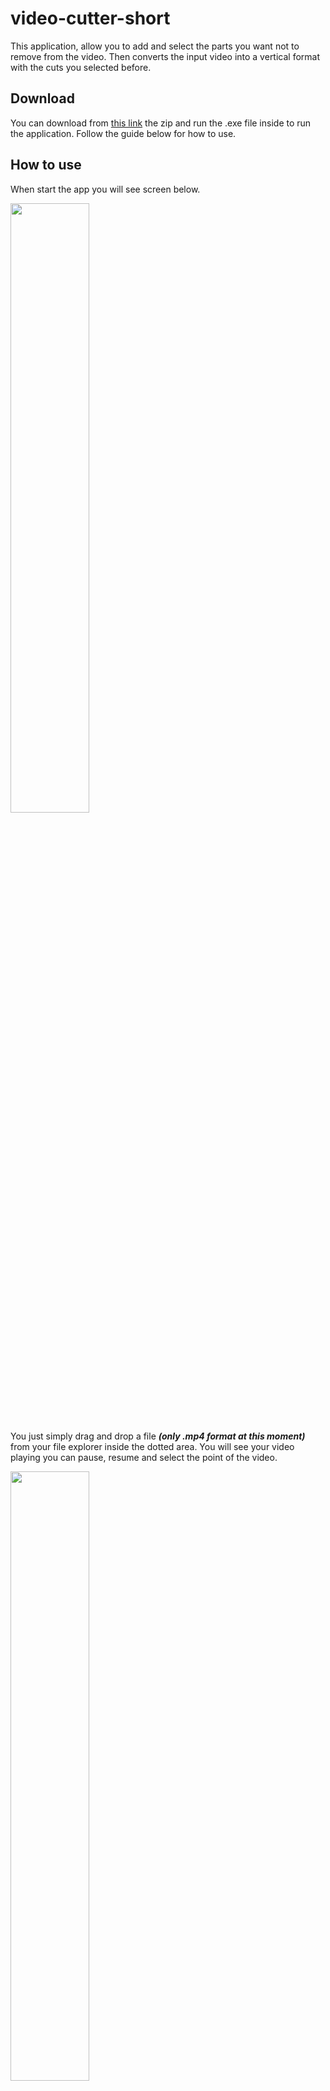 # video-cutter-short

This application, allow you to add and select the parts you want not to remove from the video. Then converts the input video into a vertical format with the cuts you selected before.

## Download

You can download from [this link](https://drive.google.com/file/d/1qw6BvKzoOz-JIzXXB2lGzXkSEJBFWA_b/view?usp=drive_link) the zip and run the .exe file inside to run the application. Follow the guide below for how to use.

## How to use

When start the app you will see screen below.

<img src="https://github.com/XabyNix/shorts-video-cutter/assets/25272328/6e89bc29-c885-4cd2-b1c3-a8249171d8d6" width="50%" style={{aspect-ratio:1/1}}>

You just simply drag and drop a file **_(only .mp4 format at this moment)_** from your file explorer inside the dotted area. You will see your video playing
you can pause, resume and select the point of the video.

<img src="https://github.com/XabyNix/shorts-video-cutter/assets/25272328/90c2a954-4d45-4b19-a423-7399045da1b0" width="50%" style={{aspect-ratio:1/1}}>

### Selecting the parts to cut

By pressing **_add_** button you will create a _green_ area under the video slider that u can resize with the handles at the start and end.

## Cloning the project

If you want to clone the project simply close with git or zipped source-files by pressing the top green button _code_ then _download as zip_ .
Extract the zip and open the folder with an editor **(eg: VS Code)**.

Open a command line and run this command `npm install` then run `npm run start`.
You can find all the commands inside _package.json_ file under **script**.
